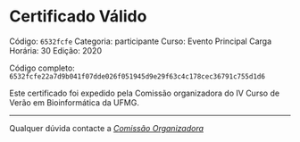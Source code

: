 # Certificado Válido

Código: `6532fcfe`
Categoria: participante
Curso: Evento Principal
Carga Horária: 30
Edição: 2020


Código completo: `6532fcfe22a7d9b041f07dde026f051945d9e29f63c4c178cec36791c755d1d6`


Este certificado foi expedido pela Comissão organizadora do IV Curso de Verão em Bioinformática da UFMG.

----

Qualquer dúvida contacte a [_Comissão Organizadora_](<mailto:cursobioinfoufmg@gmail.com$subject=[Certificados]>)

